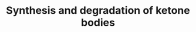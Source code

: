 ---
annotations:
- id: PW:0000069
  parent: classic metabolic pathway
  type: Pathway Ontology
  value: ketone bodies metabolic pathway
authors:
- N.Reyes
- MaintBot
- Thomas
- Khanspers
- Susan
- Ddigles
- Eweitz
citedin:
- link: PMC7645421
  title: Unraveling the blood transcriptome after real-life exposure of Wistar-rats
    to PM2.5, PM1 and water-soluble metals in the ambient air (2020)
description: 'Ketone bodies are three water-soluble compounds that are produced as
  by-products when fatty acids are broken down for energy in the liver and kidney.
  They are used as a source of energy in the heart and brain. In the brain, they are
  a vital source of energy during fasting.  Source: [[wikipedia:Ketone_bodies|Wikipedia]]'
last-edited: 2021-05-16
organisms:
- Rattus norvegicus
redirect_from:
- /index.php/Pathway:WP349
- /instance/WP349
- /instance/WP349_r117020
revision: r117020
schema-jsonld:
- '@context': https://schema.org/
  '@id': https://wikipathways.github.io/pathways/WP349.html
  '@type': Dataset
  creator:
    '@type': Organization
    name: WikiPathways
  description: 'Ketone bodies are three water-soluble compounds that are produced
    as by-products when fatty acids are broken down for energy in the liver and kidney.
    They are used as a source of energy in the heart and brain. In the brain, they
    are a vital source of energy during fasting.  Source: [[wikipedia:Ketone_bodies|Wikipedia]]'
  keywords:
  - 3-Hydroxy-3-methylglutaryl-CoA
  - 3-Hydroxybutyric acid
  - Acat1
  - Acetoacetic acid
  - Acetoacetyl-CoA
  - Acetyl-CoA
  - Bdh1
  - Hmgcl
  - Hmgcs2
  - Oxct1
  license: CC0
  name: Synthesis and degradation of ketone bodies
seo: CreativeWork
title: Synthesis and degradation of ketone bodies
wpid: WP349
---